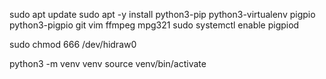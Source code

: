 sudo apt update
sudo apt -y install python3-pip python3-virtualenv pigpio python3-pigpio git vim ffmpeg mpg321
sudo systemctl enable pigpiod 

sudo chmod 666 /dev/hidraw0

python3 -m venv venv
source venv/bin/activate